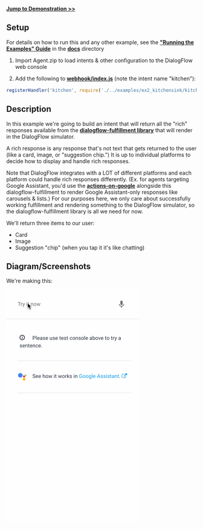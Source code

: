 **[Jump to Demonstration >>](#DiagramScreenshots)**

## Setup

For details on how to run this and any other example, see the **["Running the Examples" Guide](./../../docs/running_the_examples.md)** in the **[docs](./../../docs/README.md)** directory

1) Import Agent.zip to load intents & other configuration to the DialogFlow web console

2) Add the following to **[webhook/index.js](./../../webhook/index.js)** (note the intent name "kitchen"):


```js
registerHandler('kitchen', require('./../examples/ex2_kitchensink/kitchensink.intent.js'));
```

## Description

In this example we're going to build an intent that will return all the "rich" responses available from the **[dialogflow-fulfillment library](https://www.npmjs.com/package/dialogflow-fulfillment)** that will render in the DialogFlow simulator.

A rich response is any response that's not text that gets returned to the user (like a card, image, or "suggestion chip.") It is up to individual platforms to decide how to display and handle rich responses.

Note that DialogFlow integrates with a LOT of different platforms and each platform could handle rich responses differently. (Ex. for agents targeting Google Assistant, you'd use the **[actions-on-google](https://www.npmjs.com/package/actions-on-google)** alongside this dialogflow-fulfillment to render Google Assistant-only responses like carousels & lists.) For our purposes here, we only care about successfully working fulfillment and rendering something to the DialogFlow simulator, so the dialogflow-fulfillment library is all we need for now.

We'll return three items to our user:

- Card
- Image
- Suggestion "chip" (when you tap it it's like chatting)

## Diagram/Screenshots

We're making this:

![demo](./../../assets/examples/kitchensink.gif)